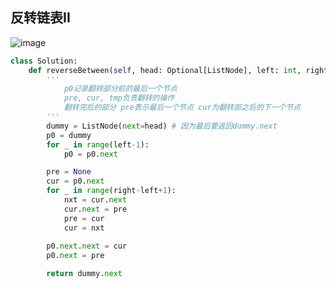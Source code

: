## 反转链表II
![image](https://github.com/user-attachments/assets/24f4ff3d-e0e5-402f-80d3-1817bb096b8f)

```python
class Solution:
    def reverseBetween(self, head: Optional[ListNode], left: int, right: int) -> Optional[ListNode]:
        '''
            p0记录翻转部分前的最后一个节点
            pre, cur, tmp负责翻转的操作 
            翻转完后的部分 pre表示最后一个节点 cur为翻转部之后的下一个节点
        '''
        dummy = ListNode(next=head) # 因为最后要返回dummy.next 
        p0 = dummy
        for _ in range(left-1):
            p0 = p0.next

        pre = None
        cur = p0.next
        for _ in range(right-left+1):
            nxt = cur.next
            cur.next = pre
            pre = cur
            cur = nxt
        
        p0.next.next = cur
        p0.next = pre

        return dummy.next
```
